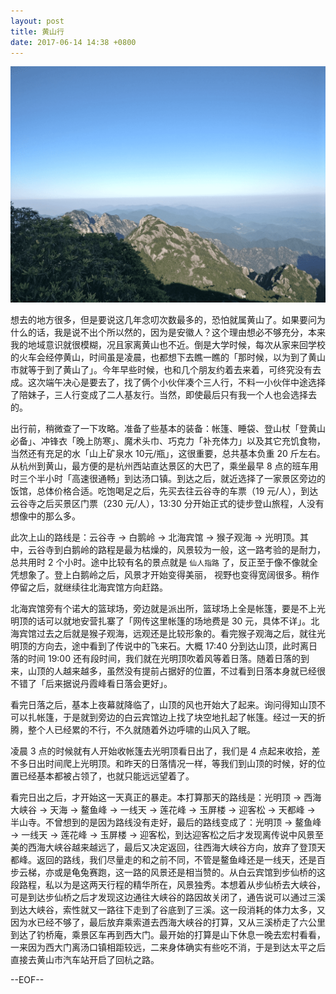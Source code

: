 ```yaml
---
layout: post
title: 黄山行
date: 2017-06-14 14:38 +0800
---
```


![](images/huangshan.png)

想去的地方很多，但是要说这几年念叨次数最多的，恐怕就属黄山了。如果要问为什么的话，我是说不出个所以然的，因为是安徽人？这个理由想必不够充分，本来我的地域意识就很模糊，况且家离黄山也不近。倒是大学时候，每次从家来回学校的火车会经停黄山，时间虽是凌晨，也都想下去瞧一瞧的「那时候，以为到了黄山市就等于到了黄山了」。今年早些时候，也和几个朋友约着去来着，可终究没有去成。这次端午决心是要去了，找了俩个小伙伴凑个三人行，不料一小伙伴中途选择了陪妹子，三人行变成了二人基友行。当然，即使最后只有我一个人也会选择去的。

出行前，稍微查了一下攻略。准备了些基本的装备：帐篷、睡袋、登山杖「登黄山必备」、冲锋衣「晚上防寒」、魔术头巾、巧克力「补充体力」以及其它充饥食物，当然还有充足的水「山上矿泉水 10元/瓶」，这很重要，总共基本负重 20 斤左右。从杭州到黄山，最方便的是杭州西站直达景区的大巴了，乘坐最早 8 点的班车用时三个半小时「高速很通畅」到达汤口镇。到达之后，就近选择了一家景区旁边的饭馆，总体价格合适。吃饱喝足之后，先买去往云谷寺的车票（19 元/人），到达云谷寺之后买景区门票（230 元/人），13:30 分开始正式的徒步登山旅程，人没有想像中的那么多。

此次上山的路线是：云谷寺 -> 白鹅岭 -> 北海宾馆 -> 猴子观海 -> 光明顶。其中，云谷寺到白鹅岭的路程是最为枯燥的，风景较为一般，这一路考验的是耐力，总共用时 2 个小时。途中比较有名的景点就是 `仙人指路` 了，反正至于像不像就全凭想象了。登上白鹅岭之后，风景才开始变得美丽， 视野也变得宽阔很多。稍作停留之后，就继续往北海宾馆方向赶路。

北海宾馆旁有个诺大的篮球场，旁边就是派出所，篮球场上全是帐篷，要是不上光明顶的话可以就地安营扎寨了「网传这里帐篷的场地费是 30 元，具体不详」。北海宾馆过去之后就是猴子观海，远观还是比较形象的。看完猴子观海之后，就往光明顶的方向去，途中看到了传说中的飞来石。大概 17:40 分到达山顶，此时离日落的时间 19:00 还有段时间，我们就在光明顶吹着风等着日落。随着日落的到来，山顶的人越来越多，虽然没有提前占据好的位置，不过看到日落本身就已经很不错了「后来据说丹霞峰看日落会更好」。

看完日落之后，基本上夜幕就降临了，山顶的风也开始大了起来。询问得知山顶不可以扎帐篷，于是就到旁边的白云宾馆边上找了块空地扎起了帐篷。经过一天的折腾，整个人已经累的不行，不久就随着外边呼啸的山风入了眠。

凌晨 3 点的时候就有人开始收帐篷去光明顶看日出了，我们是 4 点起来收拾，差不多日出时间爬上光明顶。和昨天的日落情况一样，等我们到山顶的时候，好的位置已经基本都被占领了，也就只能远远望着了。

看完日出之后，才开始这一天真正的暴走。本打算那天的路线是：光明顶 -> 西海大峡谷 -> 天海 -> 鳌鱼峰 -> 一线天 -> 莲花峰 -> 玉屏楼 -> 迎客松 -> 天都峰 -> 半山寺。不曾想到的是因为路线没有走好，最后的路线变成了：光明顶 -> 鳌鱼峰 -> 一线天 -> 莲花峰 -> 玉屏楼 -> 迎客松，到达迎客松之后才发现离传说中风景至美的西海大峡谷越来越远了，最后又决定返回，往西海大峡谷方向，放弃了登顶天都峰。返回的路线，我们尽量走的和之前不同，不管是鳌鱼峰还是一线天，还是百步云梯，亦或是龟兔赛跑，这一路的风景还是相当赞的。从白云宾馆到步仙桥的这段路程，私以为是这两天行程的精华所在，风景独秀。本想着从步仙桥去大峡谷，可是到达步仙桥之后才发现这边通往大峡谷的路因故关闭了，通告说可以通过三溪到达大峡谷，索性就又一路往下走到了谷底到了三溪。这一段消耗的体力太多，又因为水已经不够了，最后放弃乘索道去西海大峡谷的打算，又从三溪桥走了六公里到达了钓桥庵，乘景区车再到西大门。最开始的打算是山下休息一晚去宏村看看，一来因为西大门离汤口镇相距较远，二来身体确实有些吃不消，于是到达太平之后直接去黄山市汽车站开启了回杭之路。

--EOF--
